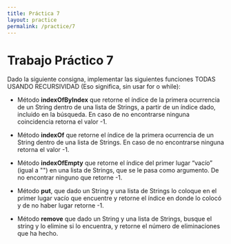 ```yaml
---
title: Práctica 7
layout: practice
permalink: /practice/7
---
```


# Trabajo Práctico 7

Dado la siguiente consigna, implementar las siguientes funciones TODAS USANDO RECURSIVIDAD (Eso significa, sin usar for o while):

* Método **indexOfByIndex** que retorne el índice de la primera ocurrencia de un String dentro de una lista de Strings, a partir 
  de un índice dado, incluido en la búsqueda. En caso de no encontrarse ninguna coincidencia retorna el valor -1.

* Método **indexOf** que retorne el índice de la primera ocurrencia de un String dentro de una lista de Strings. En caso 
  de no encontrarse ninguna retorna el valor -1.

* Método **indexOfEmpty** que retorne el índice del primer lugar “vacío” (igual a "") en una lista de Strings, que se le pasa como 
  argumento. De no encontrar ninguno que retorne -1.

* Método **put**, que dado un String y una lista de Strings lo coloque en el primer lugar vacío que encuentre y retorne 
  el índice en donde lo colocó y de no haber lugar retorne -1.

* Método **remove** que dado un String y una lista de Strings, busque el string y lo elimine si lo encuentra, y 
  retorne el número de eliminaciones que ha hecho.